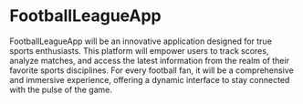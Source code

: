 # FootballLeagueApp
FootballLeagueApp will be an innovative application designed for true sports enthusiasts. This platform will empower users to track scores, analyze matches, and access the latest information from the realm of their favorite sports disciplines. For every football fan, it will be a comprehensive and immersive experience, offering a dynamic interface to stay connected with the pulse of the game.


